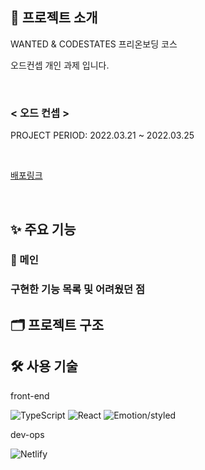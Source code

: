 ## 📑 프로젝트 소개

WANTED & CODESTATES 프리온보딩 코스

오드컨셉 개인 과제 입니다.

<br>

### < 오드 컨셉 >

PROJECT PERIOD: 2022.03.21 ~ 2022.03.25

<br>

[배포링크](https://wanted-codestates-project-5.netlify.app/)

<br>

## ✨ 주요 기능

### 🧔 메인

### 구현한 기능 목록 및 어려웠던 점

## 🗂 프로젝트 구조

## 🛠 사용 기술

front-end

![TypeScript](https://img.shields.io/badge/typescript-%23007ACC.svg?style=for-the-badge&logo=typescript&logoColor=white)
![React](https://img.shields.io/badge/react-%2320232a.svg?style=for-the-badge&logo=react&logoColor=%2361DAFB)
![Emotion/styled](https://media.vlpt.us/images/4_21ee/post/ff33b336-9a19-4a0e-b96c-32d2dea90520/emotion.png)

dev-ops

![Netlify](https://img.shields.io/badge/netlify-%23000000.svg?style=for-the-badge&logo=netlify&logoColor=#00C7B7)

